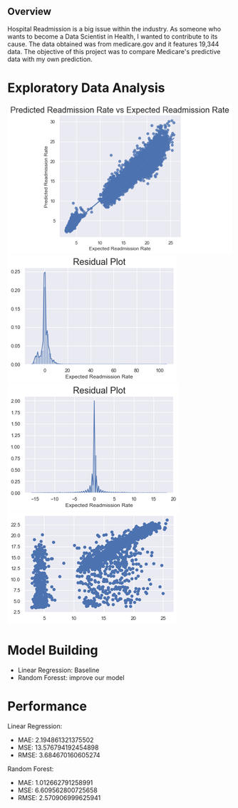 ## Overview

Hospital Readmission is a big issue within the industry. As someone who wants to become a Data Scientist in Health, I wanted to contribute to its cause. The data obtained was from medicare.gov and it features 19,344 data. The objective of this project was to compare Medicare's predictive data with my own prediction. 

# Exploratory Data Analysis
![](images/Predicted_Readmission_Rate_vs_Expected_Readmission_Rate.png)
![](images/Linear_Regression_Residual_Plot.png)
![](images/Random_Forest_Residual%20Plot.png)
![](images/Random_Forest_Scatter_plot.png)

# Model Building
* Linear Regression: Baseline
* Random Foresst: improve our model

# Performance
Linear Regression:
* MAE: 2.194861321375502
* MSE: 13.576794192454898
* RMSE: 3.684670160605274

Random Forest:
* MAE: 1.012662791258991
* MSE: 6.609562800725658
* RMSE: 2.570906999625941
